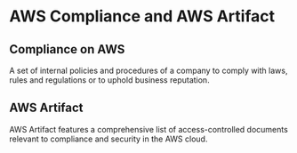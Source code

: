 # AWS Compliance and AWS Artifact

## Compliance on AWS

A set of internal policies and procedures of a company to comply with laws, rules and regulations or to uphold business reputation.

## AWS Artifact

AWS Artifact features a comprehensive list of access-controlled documents relevant to compliance and security in the AWS cloud.